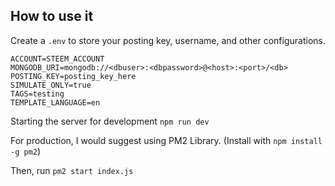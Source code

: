 ## How to use it

Create a `.env` to store your posting key, username, and other configurations.

```
ACCOUNT=STEEM_ACCOUNT
MONGODB_URI=mongodb://<dbuser>:<dbpassword>@<host>:<port>/<db>
POSTING_KEY=posting_key_here
SIMULATE_ONLY=true
TAGS=testing
TEMPLATE_LANGUAGE=en
```

Starting the server for development `npm run dev`

For production, I would suggest using PM2 Library. (Install with `npm install -g pm2`)

Then, run `pm2 start index.js`
